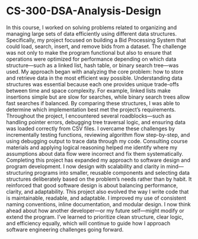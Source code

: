 # CS-300-DSA-Analysis-Design
In this course, I worked on solving problems related to organizing and managing large sets of data efficiently using different data structures. Specifically, my project focused on building a Bid Processing System that could load, search, insert, and remove bids from a dataset. The challenge was not only to make the program functional but also to ensure that operations were optimized for performance depending on which data structure—such as a linked list, hash table, or binary search tree—was used.
My approach began with analyzing the core problem: how to store and retrieve data in the most efficient way possible. Understanding data structures was essential because each one provides unique trade-offs between time and space complexity. For example, linked lists make insertions simple but are slow for searches, while binary search trees allow fast searches if balanced. By comparing these structures, I was able to determine which implementation best met the project’s requirements.
Throughout the project, I encountered several roadblocks—such as handling pointer errors, debugging tree traversal logic, and ensuring data was loaded correctly from CSV files. I overcame these challenges by incrementally testing functions, reviewing algorithm flow step-by-step, and using debugging output to trace data through my code. Consulting course materials and applying logical reasoning helped me identify where my assumptions about data flow were incorrect and fix them systematically.
Completing this project has expanded my approach to software design and program development. I now design with scalability and clarity in mind—structuring programs into smaller, reusable components and selecting data structures deliberately based on the problem’s needs rather than by habit. It reinforced that good software design is about balancing performance, clarity, and adaptability.
This project also evolved the way I write code that is maintainable, readable, and adaptable. I improved my use of consistent naming conventions, inline documentation, and modular design. I now think ahead about how another developer—or my future self—might modify or extend the program. I’ve learned to prioritize clean structure, clear logic, and efficiency equally, which will continue to guide how I approach software engineering challenges going forward.

